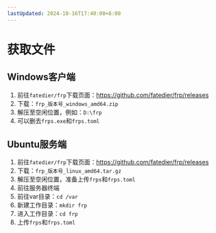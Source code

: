 ```yaml
---
lastUpdated: 2024-10-16T17:40:00+8:00
---
```


# 获取文件

## Windows客户端

1. 前往```fatedier/frp```下载页面：<https://github.com/fatedier/frp/releases>
2. 下载：```frp_版本号_windows_amd64.zip```
3. 解压至空闲位置，例如：```D:\frp```
4. 可以删去```frps.exe```和```frps.toml```

## Ubuntu服务端

1. 前往```fatedier/frp```下载页面：<https://github.com/fatedier/frp/releases>
2. 下载：```frp_版本号_linux_amd64.tar.gz```
3. 解压至空闲位置，准备上传```frps```和```frps.toml```
4. 前往服务器终端
5. 前往var目录：```cd /var```
6. 新建工作目录：```mkdir frp```
7. 进入工作目录：```cd frp```
8. 上传```frps```和```frps.toml```
